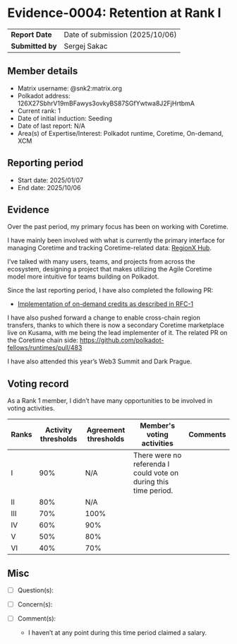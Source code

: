 # Evidence-0004: Retention at Rank I

|                 |                                                                                             |
| --------------- | ------------------------------------------------------------------------------------------- |
| **Report Date** | Date of submission (2025/10/06)                                               |
| **Submitted by**| Sergej Sakac                                                                  |


## Member details

- Matrix username: @snk2:matrix.org
- Polkadot address: 126X27SbhrV19mBFawys3ovkyBS87SGfYwtwa8J2FjHrtbmA
- Current rank: 1
- Date of initial induction: Seeding
- Date of last report: N/A
- Area(s) of Expertise/Interest: Polkadot runtime, Coretime, On-demand, XCM

## Reporting period

- Start date:  2025/01/07
- End date: 2025/10/06

## Evidence

Over the past period, my primary focus has been on working with Coretime.

I have mainly been involved with what is currently the primary interface for managing Coretime and tracking Coretime-related data: [RegionX Hub](https://hub.regionx.tech/).

I’ve talked with many users, teams, and projects from across the ecosystem, designing a project that makes utilizing the Agile Coretime model more intuitive for teams building on Polkadot.

Since the last reporting period, I have also completed the following PR:
- [Implementation of on-demand credits as described in RFC-1](https://github.com/paritytech/polkadot-sdk/pull/5990)

I have also pushed forward a change to enable cross-chain region transfers, thanks to which there is now a secondary Coretime marketplace live on Kusama, with me being the lead implementer of it. The related PR on the Coretime chain side: https://github.com/polkadot-fellows/runtimes/pull/483

I have also attended this year’s Web3 Summit and Dark Prague.

## Voting record

As a Rank 1 member, I didn’t have many opportunities to be involved in voting activities.

|  Ranks | Activity thresholds | Agreement thresholds | Member's voting activities | Comments |
|---|---|---|---|---|
|I  |90%   |N/A   | There were no referenda I could vote on during this time period. |
|II |80%   |N/A   |   |  |
|III|70%   |100%  |   |  |
|IV |60%   |90%   |   |  |
|V  |50%   |80%   |   |  |
|VI |40%   |70%   |   |  |

## Misc

- [ ] Question(s): 

- [ ] Concern(s): 

- [ ] Comment(s): 
    - I haven’t at any point during this time period claimed a salary.
